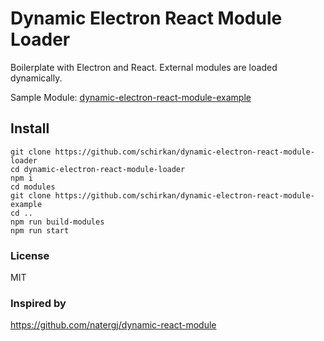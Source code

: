 # Dynamic Electron React Module Loader
Boilerplate with Electron and React.
External modules are loaded dynamically.

Sample Module: [dynamic-electron-react-module-example](https://github.com/schirkan/dynamic-electron-react-module-example)

## Install
```
git clone https://github.com/schirkan/dynamic-electron-react-module-loader
cd dynamic-electron-react-module-loader
npm i
cd modules
git clone https://github.com/schirkan/dynamic-electron-react-module-example
cd ..
npm run build-modules
npm run start
```

### License
MIT

### Inspired by
https://github.com/natergj/dynamic-react-module
